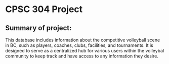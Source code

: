 # CPSC 304 Project 

## Summary of project: 
This database includes information about the competitive volleyball scene in
BC, such as players, coaches, clubs, facilities, and tournaments. It is designed to serve as a centralized hub for various users within the volleybal community to keep track and have access to any information they desire.
